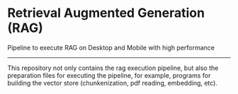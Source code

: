 # Retrieval Augmented Generation (RAG)
Pipeline to execute RAG on Desktop and Mobile with high performance

---

This repository not only contains the rag execution pipeline, but also the preparation files for executing the pipeline, for example, programs for building the vector store (chunkenization, pdf reading, embedding, etc).